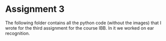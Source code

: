 # Assignment 3
The following folder contains all the python code (without the images) that I wrote for the third assignment for the course IBB. In it we worked on ear recognition.
